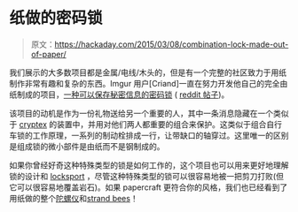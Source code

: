 # 纸做的密码锁

> 原文：<https://hackaday.com/2015/03/08/combination-lock-made-out-of-paper/>

我们展示的大多数项目都是金属/电线/木头的，但是有一个完整的社区致力于用纸制作非常有趣和复杂的东西。Imgur 用户[Criand]一直在努力开发他自己的完全由纸制成的项目，[一种可以保存秘密信息的密码锁](http://imgur.com/a/Cw86p) ( [reddit 帖子](https://www.reddit.com/r/DIY/comments/2y4leg/paper_combination_lock/))。

该项目的动机是作为一份礼物送给另一个重要的人，其中一条消息隐藏在一个类似于 [cryptex](http://en.wikipedia.org/wiki/Cryptex) 的装置中，并用对他们两人都重要的组合来保护。这类似于组合自行车锁的工作原理，一系列的制动栓排成一行，让带缺口的轴穿过。这里唯一的区别是组成锁的微小部件是由纸而不是钢制成的。

如果你曾经好奇这种特殊类型的锁是如何工作的，这个项目也可以用来更好地理解锁的设计和 [locksport](http://en.wikipedia.org/wiki/Locksport) ，尽管这种特殊类型的锁可以很容易地被一把剪刀打败(但它可以很容易地覆盖岩石)。如果 papercraft 更符合你的风格，我们也已经看到了用纸做的整个[陀螺仪](http://hackaday.com/2011/03/26/papercraft-gyroscope/)和[strand bees](http://hackaday.com/2011/05/01/papercraft-strandbeest-is-a-great-rainy-day-project/)！